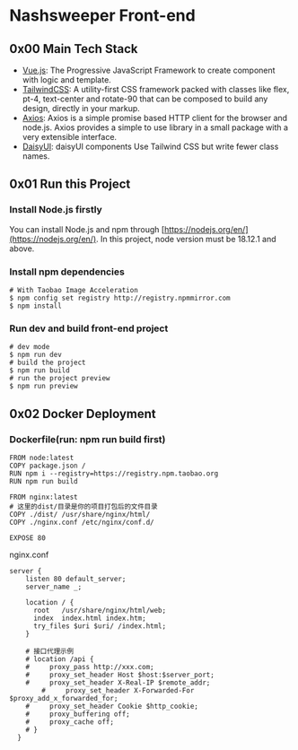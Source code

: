 # Nashsweeper Front-end
## 0x00 Main Tech Stack
* [Vue.js](https://cn.vuejs.org/): The Progressive
JavaScript Framework to create component with logic and template.
* [TailwindCSS](https://tailwindcss.com/): A utility-first CSS framework packed with classes like flex, pt-4, text-center and rotate-90 that can be composed to build any design, directly in your markup.
* [Axios](https://axios-http.com/): Axios is a simple promise based HTTP client for the browser and node.js. Axios provides a simple to use library in a small package with a very extensible interface.
* [DaisyUI](https://daisyui.com/): daisyUI components Use Tailwind CSS but write fewer class names.
## 0x01 Run this Project
### Install Node.js firstly
You can install Node.js and npm through [https://nodejs.org/en/](https://nodejs.org/en/). In this project, node version must be 18.12.1 and above.
### Install npm dependencies
```shell
# With Taobao Image Acceleration
$ npm config set registry http://registry.npmmirror.com
$ npm install
```
### Run dev and build front-end project
```shell
# dev mode
$ npm run dev
# build the project
$ npm run build
# run the project preview
$ npm run preview
```
## 0x02 Docker Deployment
### Dockerfile(run: npm run build first)
```docker
FROM node:latest
COPY package.json /
RUN npm i --registry=https://registry.npm.taobao.org
RUN npm run build

FROM nginx:latest
# 这里的dist/目录是你的项目打包后的文件目录
COPY ./dist/ /usr/share/nginx/html/
COPY ./nginx.conf /etc/nginx/conf.d/

EXPOSE 80
```
nginx.conf
```nginx
server {
    listen 80 default_server;
    server_name _;

    location / {
      root   /usr/share/nginx/html/web;
      index  index.html index.htm;
      try_files $uri $uri/ /index.html;
    }

    # 接口代理示例
    # location /api {
    #     proxy_pass http://xxx.com;
    #     proxy_set_header Host $host:$server_port;
    #     proxy_set_header X-Real-IP $remote_addr;
        #     proxy_set_header X-Forwarded-For $proxy_add_x_forwarded_for;
    #     proxy_set_header Cookie $http_cookie;
    #     proxy_buffering off;
    #     proxy_cache off;
    # }
  }
```